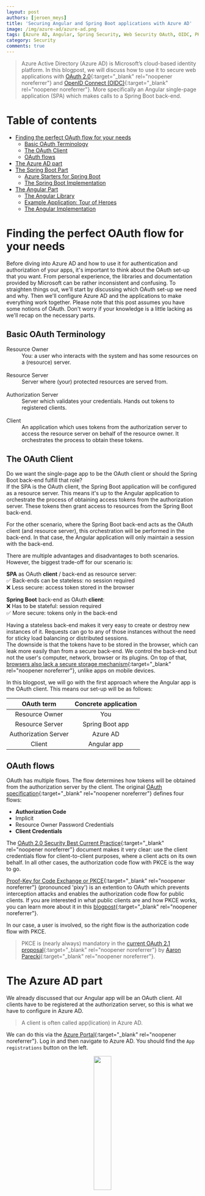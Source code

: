 ```yaml
---
layout: post
authors: [jeroen_meys]
title: 'Securing Angular and Spring Boot applications with Azure AD'
image: /img/azure-ad/azure-ad.png
tags: [Azure AD, Angular, Spring Security, Web Security OAuth, OIDC, PKCE]
category: Security
comments: true
---
```


> Azure Active Directory (Azure AD) is Microsoft’s cloud-based identity platform.
> In this blogpost, we will discuss how to use it to secure web applications with [OAuth 2.0](https://oauth.net/2/){:target="_blank" rel="noopener noreferrer"} and [OpenID Connect (OIDC)](https://openid.net/connect/){:target="_blank" rel="noopener noreferrer"}.
> More specifically an Angular single-page application (SPA) which makes calls to a Spring Boot back-end.

# Table of contents
* [Finding the perfect OAuth flow for your needs](#finding-the-perfect-oauth-flow-for-your-needs)
  * [Basic OAuth Terminology](#basic-oauth-terminology)
  * [The OAuth Client](#the-oauth-client)
  * [OAuth flows](#oauth-flows)
* [The Azure AD part](#the-azure-ad-part)
* [The Spring Boot Part](#the-spring-boot-part)
  * [Azure Starters for Spring Boot](#azure-starters-for-spring-boot)
  * [The Spring Boot Implementation](#the-spring-boot-implementation)
* [The Angular Part](#the-angular-part)
  * [The Angular Library](#the-angular-library)
  * [Example Application: Tour of Heroes](#example-application-tour-of-heroes)
  * [The Angular Implementation](#the-angular-implementation)

# Finding the perfect OAuth flow for your needs

Before diving into Azure AD and how to use it for authentication and authorization of your apps, it's important to think about the OAuth set-up that you want.
From personal experience, the libraries and documentation provided by Microsoft can be rather inconsistent and confusing. 
To straighten things out, we'll start by discussing which OAuth set-up we need and why.
Then we'll configure Azure AD and the applications to make everything work together.
Please note that this post assumes you have some notions of OAuth. 
Don't worry if your knowledge is a little lacking as we'll recap on the necessary parts.

## Basic OAuth Terminology

<dl>
    <dt>Resource Owner</dt>
    <dd>You: a user who interacts with the system and has some resources on a (resource) server.</dd><br>
    <dt>Resource Server</dt>
    <dd>Server where (your) protected resources are served from.</dd><br>
    <dt>Authorization Server</dt>
    <dd>Server which validates your credentials. Hands out tokens to registered clients.</dd><br>
    <dt>Client</dt>
    <dd>
    An application which uses tokens from the authorization server to access the resource server on behalf of the resource owner.
    It orchestrates the process to obtain these tokens.
    </dd>
</dl>

## The OAuth Client

Do we want the single-page app to be the OAuth client or should the Spring Boot back-end fulfill that role?  
If the SPA is the OAuth client, the Spring Boot application will be configured as a resource server.
This means it's up to the Angular application to orchestrate the process of obtaining access tokens from the authorization server. 
These tokens then grant access to resources from the Spring Boot back-end. 

For the other scenario, where the Spring Boot back-end acts as the OAuth client (and resource server), this orchestration will be performed in the back-end. 
In that case, the Angular application will only maintain a session with the back-end.

There are multiple advantages and disadvantages to both scenarios.
However, the biggest trade-off for our scenario is:

<b>SPA</b> as OAuth <b>client</b> / back-end as resource server:  
✅ Back-ends can be stateless: no session required  
❌ Less secure: access token stored in the browser  

<b>Spring Boot</b> back-end as OAuth <b>client</b>:  
❌ Has to be stateful: session required  
✅ More secure: tokens only in the back-end  

Having a stateless back-end makes it very easy to create or destroy new instances of it. 
Requests can go to any of those instances without the need for sticky load balancing or distributed sessions.  
The downside is that the tokens have to be stored in the browser, which can leak more easily than from a secure back-end. 
We control the back-end but not the user's computer, network, browser or its plugins. 
On top of that, [browsers also lack a secure storage mechanism](https://auth0.com/docs/tokens/token-storage){:target="_blank" rel="noopener noreferrer"}, unlike apps on mobile devices.

In this blogpost, we will go with the first approach where the Angular app is the OAuth client.
This means our set-up will be as follows:

| OAuth term | Concrete application |
| :--------: | :------------------: |
| Resource Owner | You |
| Resource Server | Spring Boot app |
| Authorization Server | Azure AD   |
| Client | Angular app |

## OAuth flows

OAuth has multiple flows.
The flow determines how tokens will be obtained from the authorization server by the client.
The original [OAuth specification](https://tools.ietf.org/html/rfc6749){:target="_blank" rel="noopener noreferrer"} defines four flows:
* <b>Authorization Code</b>
* Implicit
* Resource Owner Password Credentials
* <b>Client Credentials</b>

The [OAuth 2.0 Security Best Current Practice](https://www.ietf.org/id/draft-ietf-oauth-security-topics-15.html){:target="_blank" rel="noopener noreferrer"} document makes it very clear: use the client credentials flow for client-to-client purposes, where a client acts on its own behalf.
In all other cases, the authorization code flow with PKCE is the way to go.  

[Proof-Key for Code Exchange or PKCE](https://tools.ietf.org/html/rfc7636){:target="_blank" rel="noopener noreferrer"} (pronounced 'pixy') is an extention to OAuth which prevents interception attacks and enables the authorization code flow for public clients. 
If you are interested in what public clients are and how PKCE works, you can learn more about it in this [blogpost](https://ordina-jworks.github.io/security/2019/08/22/Securing-Web-Applications-With-Keycloak.html){:target="_blank" rel="noopener noreferrer"}.

In our case, a user is involved, so the right flow is the authorization code flow with PKCE.

> PKCE is (nearly always) mandatory in the [current OAuth 2.1 proposal](https://tools.ietf.org/html/draft-parecki-oauth-v2-1-03#section-9.8){:target="_blank" rel="noopener noreferrer"} by [Aaron Parecki](https://aaronparecki.com/){:target="_blank" rel="noopener noreferrer"}.

# The Azure AD part

We already discussed that our Angular app will be an OAuth client.
All clients have to be registered at the authorization server, so this is what we have to configure in Azure AD.

> A client is often called app(lication) in Azure AD.

We can do this via the [Azure Portal](https://portal.azure.com/){:target="_blank" rel="noopener noreferrer"}.
Log in and then navigate to Azure AD.
You should find the `App registrations` button on the left.

<div style="text-align: center;" >
  <img class="image fit-contain" src="{{ '/img/azure-ad/app-registration.png' | prepend: site.baseurl }}" alt="" width="30%" />
</div>

Click `New registration` and fill in the form:

<div style="text-align: center;" >
  <img class="image fit-contain" src="{{ '/img/azure-ad/app-registration2.png' | prepend: site.baseurl }}" alt="" width="70%" />
</div>

Pick a name that's appropriate for your client. 
We can also set up the redirect URI here. 
This is the URI where the user will be redirected to after logging in on the authorization server. 
It's important that this matches the URL in our Angular configuration later. 
The supported account types option depends on who should be able to log in to your app.

Notice how we don't need to configure a client secret? 
Single-page apps can't keep secrets hidden very well, which is why they have to be a public client. 
The authorization code flow used to be for confidential clients only, which use a secret or certificate to authenticate with the authorization server.  
PKCE is what makes the authorization code flow possible for these kinds of clients. 

Wait.. That's it?  
Yes.
Well, kind of.
Later on, we will have to make an adjustment, so don't close the portal just yet.
Once the client has been registered, we also need the client id and tenant id values for our application configuration.
I've changed mine to `<<<client_id>>>` and `<<<tenant_id>>>` for demonstration purposes, so don't forget to change these values to yours in the configuration examples.  

<div style="text-align: center;" >
  <img class="image fit-contain" src="{{ '/img/azure-ad/app-registration3.png' | prepend: site.baseurl }}" alt="" width="90%" />
</div>

# The Spring Boot Part

Our [example Spring Boot application](https://github.com/jmeys/azure-ad-demo-backend){:target="_blank" rel="noopener noreferrer"} is a small API which serves some resources for the Angular application which we'll discuss further down.  
This is probably the easiest part to arrange, but also where I see most people get really confused.

## Azure Starters for Spring Boot

If you want to set up the Spring Boot application as an OAuth client, you could use the Azure Active Directory starter from the [Spring Initializr](https://start.spring.io/){:target="_blank" rel="noopener noreferrer"}.
It's relatively hassle-free, given that you adjust some things left and right.  
However, we want to set up our Spring Boot application as a resource server (rather than an OAuth client). 
For this, we will only use the `spring-boot-starter-oauth2-resource-server` dependency from Spring itself.
This further limits our dependencies on the Microsoft libraries. 

## The Spring Boot Implementation

We start by adding some extra libraries to the existing application.
Note that there are no versions defined as these should come from the Bill Of Materials (BOM).

```gradle
// build.gradle
dependencies {
	...
	implementation 'org.springframework.boot:spring-boot-starter-oauth2-resource-server'
	implementation 'org.springframework.security:spring-security-oauth2-jose'
}
```

or if you prefer Maven:

```xml
<dependencies>
    ...
    <dependency>
      <groupId>org.springframework.boot</groupId>
      <artifactId>spring-boot-starter-oauth2-resource-server</artifactId>
    </dependency>
    <dependency>
      <groupId>org.springframework.security</groupId>
      <artifactId>spring-security-oauth2-jose</artifactId>
    </dependency>
</dependencies>
```

We can now set up the authorization part: who has access to what.  

```java
import org.springframework.context.annotation.Configuration;
import org.springframework.security.config.annotation.web.builders.HttpSecurity;
import org.springframework.security.config.annotation.web.configuration.WebSecurityConfigurerAdapter;

@Configuration
public class SecurityConfig extends WebSecurityConfigurerAdapter {

    @Override
    protected void configure(HttpSecurity http) throws Exception {
        http.cors().and() // (1)
            .authorizeRequests().anyRequest().authenticated() // (2)
            .and()
            .oauth2ResourceServer().jwt(); // (3)
    }
}
```

There is a lot happening in a few lines here.
Let's break it down:
1. `http.cors()` allows [Cross-Origin Resource Sharing (CORS)](https://developer.mozilla.org/en-US/docs/Web/HTTP/CORS){:target="_blank" rel="noopener noreferrer"} [preflight checks](https://developer.mozilla.org/en-US/docs/Web/HTTP/CORS#Preflighted_requests){:target="_blank" rel="noopener noreferrer"} to succeed.
2. We want all requests to the application to require authentication. If no authentication is provided, a 401 status will be returned.
Note that this is different if you configure the Spring Boot application as an OAuth client. In that case, the caller would be redirected to the login page.
3. Here we tell the application to behave as a resource server. Authentication should be provided via JWT access tokens.
To learn more about JWT tokens, you can check out my other [blogpost about OAuth](https://ordina-jworks.github.io/security/2019/08/22/Securing-Web-Applications-With-Keycloak.html){:target="_blank" rel="noopener noreferrer"}.

Our JWT access tokens are signed by Azure AD and our application should check if their signature is correct.
Azure AD has an endpoint with the public key to do so, which we have to configure in our application.
A first option is to configure the issuer URI so that it can find the correct endpoint in the discovery document.
The discovery document is a convenience endpoint where a lot of the client configuration can be found, including the web keys endpoint.

> You can find the discovery document by appending `.well-known/openid-configuration` to the issuer URI.

```
# application.properties
spring.security.oauth2.resourceserver.jwt.issuer-uri=https://sts.windows.net/<<<tenant_id>>>/
```

Alternatively, we can search the keys endpoint ourselves in the discovery document and then provide this JSON web key (JWK) endpoint straight away:

```
# application.properties
spring.security.oauth2.resourceserver.jwt.jwk-set-uri=https://login.windows.net/common/discovery/keys
```

In a real production configuration, I personally prefer to use the issuer URI as it offers most configuration via a single configuration property.
This will issue a network call to the discovery document when the application starts, so when testing in an environment where Azure AD is not reachable, this will cause the application to crash.
This is where the JWK URI can save the day.

# The Angular Part

When we now browse to any back-end endpoint, we receive: HTTP 401 Unauthorized.  
Let's fix this in our [example Angular application](https://github.com/jmeys/azure-ad-demo-frontend){:target="_blank" rel="noopener noreferrer"}.

## The Angular Library

Azure AD has quickstart guides for different kinds of applications. 
For Angular, however, the [msal-angular library](https://www.npmjs.com/package/@azure/msal-angular){:target="_blank" rel="noopener noreferrer"} currently only supports the implicit flow.
Since the current best practices draft strongly discourages the implicit flow in favour of the authorization code flow with PKCE, we will look for an alternative.

> The Microsoft Authentication Library for JavaScript (MSAL) should have support for PKCE soon, but at the time of writing, this feature was still in alpha.

Even when there will be Microsoft libraries that can solve this problem, I try to stay vendor-neutral whenever possible.
This makes it relatively easy to switch from one OAuth provider to another one like [Auth0](https://auth0.com/){:target="_blank" rel="noopener noreferrer"}, [AWS Cognito](https://aws.amazon.com/cognito/){:target="_blank" rel="noopener noreferrer"}, [Okta](https://www.okta.com/){:target="_blank" rel="noopener noreferrer"}, [Keycloak](https://www.keycloak.org/){:target="_blank" rel="noopener noreferrer"}, ...
The only downside is that vendor-specific features will not be available.
An example of this is the [On-Behalf-Of flow (OBO)](https://docs.microsoft.com/en-us/azure/active-directory/develop/v2-oauth2-on-behalf-of-flow){:target="_blank" rel="noopener noreferrer"}, which is only supported by the Microsoft libraries.

Since OAuth and OIDC are standards, we should be able to use any (certified) library which supports these.
I say "should", as the specifications left a lot of room for tinkering and additions. 
We'll see what I mean by this during the implementation.

My favourite go-to library is [angular-oauth2-oidc](https://github.com/manfredsteyer/angular-oauth2-oidc){:target="_blank" rel="noopener noreferrer"} by Manfred Steyer. 
This is also the one we'll use in this example.

> Alternatively, you can use the [msal-angular library](https://www.npmjs.com/package/@azure/msal-angular){:target="_blank" rel="noopener noreferrer"} if you are fine with the implicit flow for now.

## Example Application: Tour of Heroes

As an example of an Angular application, we can use the [Tour of Heroes](https://angular.io/tutorial) Angular tutorial application. 
Feel free to use your own application as there should not be too many differences.

Because the Tour of Heroes application uses an in-memory API instead of a Spring Boot application, we should change this in the code.
Of course, if you are using your own application, you can skip this step.

```typescript
// app.module.ts

// REMOVE this part:

// The HttpclientInMemoryWebApiModule module intercepts HTTP requests
// and returns simulated server responses.
// Remove it when a real server is ready to receive requests.
HttpclientInMemoryWebApiModule.forRoot(
  InMemoryDataService, { dataEncapsulation: false }
)

```

and also change the url in the `HeroService`:

```typescript
// hero.service.ts

private heroesUrl = 'http://localhost:8080/api/heroes';
```

Now we're all set to go.

## The Angular Implementation

We start by installing the `angular-auth2-oidc` library:

```bash
npm i angular-oauth2-oidc --save
```

Next, we import the `OAuthModule` module:

```
// app.module.ts
import { HttpclientModule } from '@angular/common/http';
import { OAuthModule } from 'angular-oauth2-oidc';
// etc.

imports: [
	// etc.
    HttpclientModule,
	OAuthModule.forRoot({
      resourceServer: {
        allowedUrls: ['http://localhost:8080/api'],
        sendAccessToken: true
      }
    }),
]
```

This is also where we define which APIs need the access token. 
In our case, this will be a Spring Boot application that's running on port 8080 and will serve from `/api`.

Next up is the OAuth configuration.

```typescript
// auth.config.ts
import { AuthConfig } from 'angular-oauth2-oidc';

export const authConfig: AuthConfig = {
    issuer: 'https://login.microsoftonline.com/<<<tenant_id>>>/v2.0',
    redirectUri: window.location.origin + '/dashboard',
    clientId: '<<<client_id>>>',
    responseType: 'code',
    strictDiscoveryDocumentValidation: false,
    scope: 'openid api://<<<client_id>>>/app',
}
```

The `issuer`, `redirectUri`, `clientId` and `responseType` are pretty straightforward. 
All you need to do is to fill in the placeholder with the values from Azure AD. 
You can copy the values from the overview of the app in the Azure Portal.

<div style="text-align: center;" >
  <img class="image fit-contain" src="{{ '/img/azure-ad/app-values.png' | prepend: site.baseurl }}" alt="" width="60%" />
</div>

This is where we need to tweak some configuration settings for the library to work with Azure AD.
`strictDiscoveryDocumentValidation` needs to be disabled due to the fact that not all URLs in the discovery document start with the issuer URL. 
This makes strict parsing fail, so we disable it.

You might also have noticed the weird looking `api://<<<client_id>>>/app` value in the list of scopes. 
The reason why we do this is explained very well in this [Medium blogpost](https://medium.com/@abhinavsonkar/making-azure-ad-oidc-compliant-5734b70c43ff){:target="_blank" rel="noopener noreferrer"} but boils down to the fact Azure AD uses a nonce in a special way in its JWT header.
This breaks the standard JWT validation.
If we include an application specific scope here, this will no longer be the case. 
Our Angular application won't actually care for this as it just passes access tokens to the Spring Boot back-end.
The validation there will fail, resulting in a 401: Unauthorized. 
You can define this scope in the Azure Portal, under `Expose an API` > `Add a scope`.

<div style="text-align: center;" >
  <img class="image fit-contain" src="{{ '/img/azure-ad/add-scope.png' | prepend: site.baseurl }}" alt="" width="60%" />
</div>

> This application-specific scope can have any name, so it doesn't have to be `app`. 
> Just make sure you use the same scope in the application as the one you defined in the Azure Portal.

Another requested scope we configure is `openid`.
This indicates that we also want to log in the user.
We will not only receive an access token to contact the back-end API, but also an id token with information about the logged-in user.

> Azure AD will serve an id token, regardless of the open-id scope. But we include it anyway to respect the [specification](https://openid.net/specs/openid-connect-core-1_0.html){:target="_blank" rel="noopener noreferrer"}.

The next step is to trigger the login when a user has not logged in yet:

```typescript
// app.component.ts
constructor(private oauthService: OAuthService) {
    this.oauthService.configure(authCodeFlowConfig); // (1)
    this.oauthService.loadDiscoveryDocumentAndLogin(); // (2)

    this.oauthService.set-upAutomaticSilentRefresh(); // (3)
}
```

1. We set up the OAuthService with the configuration from the previous step.
This makes sure it uses the authorization code flow + PKCE with the correct parameters.  
2. The discovery document will be loaded, which is the issuer URI plus the `.well-known/openid-configuration` suffix and then start the login process.  
3. As access tokens have a short lifespan, we want them to be automatically refreshed in the background.

We can now try out the application and should be redirected to the Microsoft login page.  
After logging in, when we browse to the heroes page, we can see the 401 is gone, and the heroes are fetched again. 
